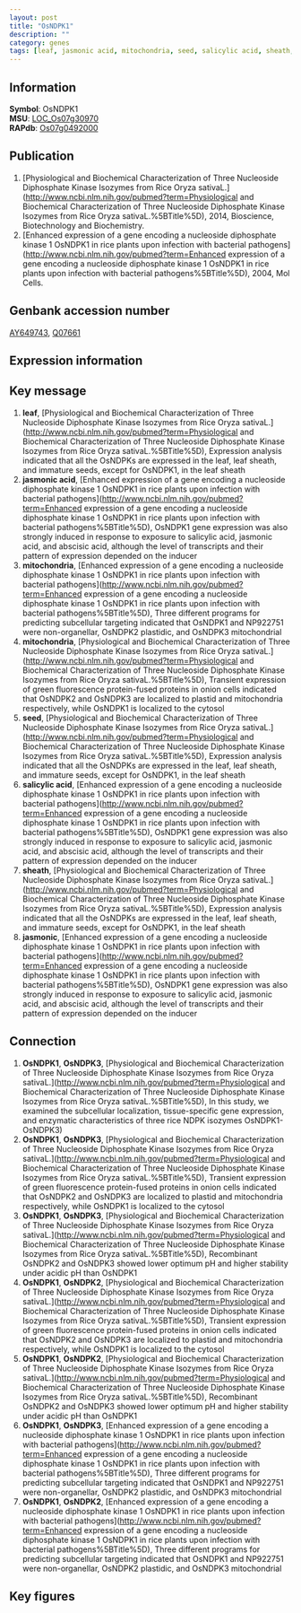```yaml
---
layout: post
title: "OsNDPK1"
description: ""
category: genes
tags: [leaf, jasmonic acid, mitochondria, seed, salicylic acid, sheath, jasmonic]
---
```


## Information
__Symbol__: OsNDPK1  
__MSU__: [LOC_Os07g30970](http://rice.plantbiology.msu.edu/cgi-bin/ORF_infopage.cgi?orf=LOC_Os07g30970)  
__RAPdb__: [Os07g0492000](http://rapdb.dna.affrc.go.jp/viewer/gbrowse_details/irgsp1?name=Os07g0492000)  

## Publication
1. [Physiological and Biochemical Characterization of Three Nucleoside Diphosphate Kinase Isozymes from Rice Oryza sativaL.](http://www.ncbi.nlm.nih.gov/pubmed?term=Physiological and Biochemical Characterization of Three Nucleoside Diphosphate Kinase Isozymes from Rice Oryza sativaL.%5BTitle%5D), 2014, Bioscience, Biotechnology and Biochemistry.
2. [Enhanced expression of a gene encoding a nucleoside diphosphate kinase 1 OsNDPK1 in rice plants upon infection with bacterial pathogens](http://www.ncbi.nlm.nih.gov/pubmed?term=Enhanced expression of a gene encoding a nucleoside diphosphate kinase 1 OsNDPK1 in rice plants upon infection with bacterial pathogens%5BTitle%5D), 2004, Mol Cells.

## Genbank accession number
[AY649743](http://www.ncbi.nlm.nih.gov/nuccore/AY649743), [Q07661](http://www.ncbi.nlm.nih.gov/nuccore/Q07661)  

## Expression information

## Key message
1. __leaf__, [Physiological and Biochemical Characterization of Three Nucleoside Diphosphate Kinase Isozymes from Rice Oryza sativaL.](http://www.ncbi.nlm.nih.gov/pubmed?term=Physiological and Biochemical Characterization of Three Nucleoside Diphosphate Kinase Isozymes from Rice Oryza sativaL.%5BTitle%5D),  Expression analysis indicated that all the OsNDPKs are expressed in the leaf, leaf sheath, and immature seeds, except for OsNDPK1, in the leaf sheath
2. __jasmonic acid__, [Enhanced expression of a gene encoding a nucleoside diphosphate kinase 1 OsNDPK1 in rice plants upon infection with bacterial pathogens](http://www.ncbi.nlm.nih.gov/pubmed?term=Enhanced expression of a gene encoding a nucleoside diphosphate kinase 1 OsNDPK1 in rice plants upon infection with bacterial pathogens%5BTitle%5D),  OsNDPK1 gene expression was also strongly induced in response to exposure to salicylic acid, jasmonic acid, and abscisic acid, although the level of transcripts and their pattern of expression depended on the inducer
3. __mitochondria__, [Enhanced expression of a gene encoding a nucleoside diphosphate kinase 1 OsNDPK1 in rice plants upon infection with bacterial pathogens](http://www.ncbi.nlm.nih.gov/pubmed?term=Enhanced expression of a gene encoding a nucleoside diphosphate kinase 1 OsNDPK1 in rice plants upon infection with bacterial pathogens%5BTitle%5D),  Three different programs for predicting subcellular targeting indicated that OsNDPK1 and NP922751 were non-organellar, OsNDPK2 plastidic, and OsNDPK3 mitochondrial
4. __mitochondria__, [Physiological and Biochemical Characterization of Three Nucleoside Diphosphate Kinase Isozymes from Rice Oryza sativaL.](http://www.ncbi.nlm.nih.gov/pubmed?term=Physiological and Biochemical Characterization of Three Nucleoside Diphosphate Kinase Isozymes from Rice Oryza sativaL.%5BTitle%5D),  Transient expression of green fluorescence protein-fused proteins in onion cells indicated that OsNDPK2 and OsNDPK3 are localized to plastid and mitochondria respectively, while OsNDPK1 is localized to the cytosol
5. __seed__, [Physiological and Biochemical Characterization of Three Nucleoside Diphosphate Kinase Isozymes from Rice Oryza sativaL.](http://www.ncbi.nlm.nih.gov/pubmed?term=Physiological and Biochemical Characterization of Three Nucleoside Diphosphate Kinase Isozymes from Rice Oryza sativaL.%5BTitle%5D),  Expression analysis indicated that all the OsNDPKs are expressed in the leaf, leaf sheath, and immature seeds, except for OsNDPK1, in the leaf sheath
6. __salicylic acid__, [Enhanced expression of a gene encoding a nucleoside diphosphate kinase 1 OsNDPK1 in rice plants upon infection with bacterial pathogens](http://www.ncbi.nlm.nih.gov/pubmed?term=Enhanced expression of a gene encoding a nucleoside diphosphate kinase 1 OsNDPK1 in rice plants upon infection with bacterial pathogens%5BTitle%5D),  OsNDPK1 gene expression was also strongly induced in response to exposure to salicylic acid, jasmonic acid, and abscisic acid, although the level of transcripts and their pattern of expression depended on the inducer
7. __sheath__, [Physiological and Biochemical Characterization of Three Nucleoside Diphosphate Kinase Isozymes from Rice Oryza sativaL.](http://www.ncbi.nlm.nih.gov/pubmed?term=Physiological and Biochemical Characterization of Three Nucleoside Diphosphate Kinase Isozymes from Rice Oryza sativaL.%5BTitle%5D),  Expression analysis indicated that all the OsNDPKs are expressed in the leaf, leaf sheath, and immature seeds, except for OsNDPK1, in the leaf sheath
8. __jasmonic__, [Enhanced expression of a gene encoding a nucleoside diphosphate kinase 1 OsNDPK1 in rice plants upon infection with bacterial pathogens](http://www.ncbi.nlm.nih.gov/pubmed?term=Enhanced expression of a gene encoding a nucleoside diphosphate kinase 1 OsNDPK1 in rice plants upon infection with bacterial pathogens%5BTitle%5D),  OsNDPK1 gene expression was also strongly induced in response to exposure to salicylic acid, jasmonic acid, and abscisic acid, although the level of transcripts and their pattern of expression depended on the inducer

## Connection
1. __OsNDPK1__, __OsNDPK3__, [Physiological and Biochemical Characterization of Three Nucleoside Diphosphate Kinase Isozymes from Rice Oryza sativaL.](http://www.ncbi.nlm.nih.gov/pubmed?term=Physiological and Biochemical Characterization of Three Nucleoside Diphosphate Kinase Isozymes from Rice Oryza sativaL.%5BTitle%5D),  In this study, we examined the subcellular localization, tissue-specific gene expression, and enzymatic characteristics of three rice NDPK isozymes OsNDPK1-OsNDPK3)  
2. __OsNDPK1__, __OsNDPK3__, [Physiological and Biochemical Characterization of Three Nucleoside Diphosphate Kinase Isozymes from Rice Oryza sativaL.](http://www.ncbi.nlm.nih.gov/pubmed?term=Physiological and Biochemical Characterization of Three Nucleoside Diphosphate Kinase Isozymes from Rice Oryza sativaL.%5BTitle%5D),  Transient expression of green fluorescence protein-fused proteins in onion cells indicated that OsNDPK2 and OsNDPK3 are localized to plastid and mitochondria respectively, while OsNDPK1 is localized to the cytosol
3. __OsNDPK1__, __OsNDPK3__, [Physiological and Biochemical Characterization of Three Nucleoside Diphosphate Kinase Isozymes from Rice Oryza sativaL.](http://www.ncbi.nlm.nih.gov/pubmed?term=Physiological and Biochemical Characterization of Three Nucleoside Diphosphate Kinase Isozymes from Rice Oryza sativaL.%5BTitle%5D),  Recombinant OsNDPK2 and OsNDPK3 showed lower optimum pH and higher stability under acidic pH than OsNDPK1
4. __OsNDPK1__, __OsNDPK2__, [Physiological and Biochemical Characterization of Three Nucleoside Diphosphate Kinase Isozymes from Rice Oryza sativaL.](http://www.ncbi.nlm.nih.gov/pubmed?term=Physiological and Biochemical Characterization of Three Nucleoside Diphosphate Kinase Isozymes from Rice Oryza sativaL.%5BTitle%5D),  Transient expression of green fluorescence protein-fused proteins in onion cells indicated that OsNDPK2 and OsNDPK3 are localized to plastid and mitochondria respectively, while OsNDPK1 is localized to the cytosol
5. __OsNDPK1__, __OsNDPK2__, [Physiological and Biochemical Characterization of Three Nucleoside Diphosphate Kinase Isozymes from Rice Oryza sativaL.](http://www.ncbi.nlm.nih.gov/pubmed?term=Physiological and Biochemical Characterization of Three Nucleoside Diphosphate Kinase Isozymes from Rice Oryza sativaL.%5BTitle%5D),  Recombinant OsNDPK2 and OsNDPK3 showed lower optimum pH and higher stability under acidic pH than OsNDPK1
6. __OsNDPK1__, __OsNDPK3__, [Enhanced expression of a gene encoding a nucleoside diphosphate kinase 1 OsNDPK1 in rice plants upon infection with bacterial pathogens](http://www.ncbi.nlm.nih.gov/pubmed?term=Enhanced expression of a gene encoding a nucleoside diphosphate kinase 1 OsNDPK1 in rice plants upon infection with bacterial pathogens%5BTitle%5D),  Three different programs for predicting subcellular targeting indicated that OsNDPK1 and NP922751 were non-organellar, OsNDPK2 plastidic, and OsNDPK3 mitochondrial
7. __OsNDPK1__, __OsNDPK2__, [Enhanced expression of a gene encoding a nucleoside diphosphate kinase 1 OsNDPK1 in rice plants upon infection with bacterial pathogens](http://www.ncbi.nlm.nih.gov/pubmed?term=Enhanced expression of a gene encoding a nucleoside diphosphate kinase 1 OsNDPK1 in rice plants upon infection with bacterial pathogens%5BTitle%5D),  Three different programs for predicting subcellular targeting indicated that OsNDPK1 and NP922751 were non-organellar, OsNDPK2 plastidic, and OsNDPK3 mitochondrial

## Key figures


